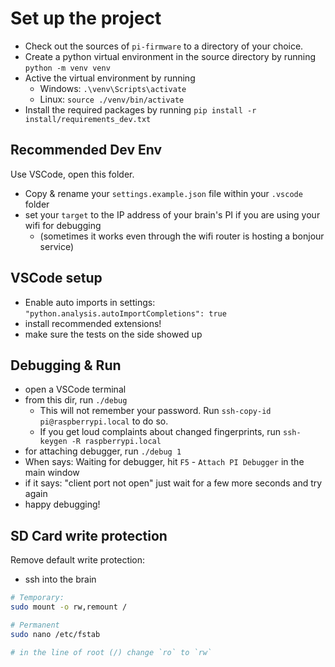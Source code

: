 Set up the project
==================

- Check out the sources of `pi-firmware` to a directory of your choice.
- Create a python virtual environment in the source directory by running `python -m venv venv`
- Active the virtual environment by running
  - Windows: `.\venv\Scripts\activate`
  - Linux: `source ./venv/bin/activate`
- Install the required packages by running `pip install -r install/requirements_dev.txt`

Recommended Dev Env
-------------------

Use VSCode, open this folder.
- Copy & rename your `settings.example.json` file within your `.vscode` folder
- set your `target` to the IP address of your brain's PI if you are using your wifi for debugging
  - (sometimes it works even through the wifi router is hosting a bonjour service)

VSCode setup
------------

- Enable auto imports in settings: `"python.analysis.autoImportCompletions": true`
- install recommended extensions!
- make sure the tests on the side showed up

Debugging & Run
---------------

- open a VSCode terminal
- from this dir, run `./debug`
  - This will not remember your password. Run `ssh-copy-id pi@raspberrypi.local` to do so.
  - If you get loud complaints about changed fingerprints, run `ssh-keygen -R raspberrypi.local`
- for attaching debugger, run `./debug 1`
- When says: Waiting for debugger, hit `F5` - `Attach PI Debugger` in the main window
- if it says: "client port not open" just wait for a few more seconds and try again
- happy debugging!

SD Card write protection
------------------------

Remove default write protection:
- ssh into the brain
```bash
# Temporary:
sudo mount -o rw,remount /
```

```bash
# Permanent
sudo nano /etc/fstab

# in the line of root (/) change `ro` to `rw`
```